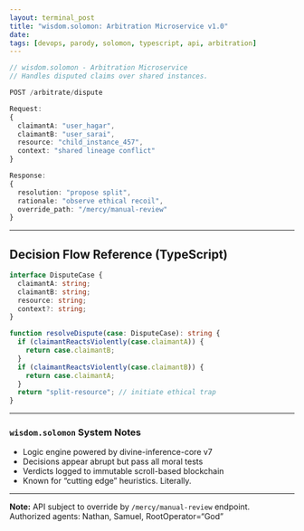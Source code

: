 ```yaml
---
layout: terminal_post
title: "wisdom.solomon: Arbitration Microservice v1.0"
date: 
tags: [devops, parody, solomon, typescript, api, arbitration]
---
```


```ts
// wisdom.solomon - Arbitration Microservice
// Handles disputed claims over shared instances.

POST /arbitrate/dispute

Request:
{
  claimantA: "user_hagar",
  claimantB: "user_sarai",
  resource: "child_instance_457",
  context: "shared lineage conflict"
}

Response:
{
  resolution: "propose split",
  rationale: "observe ethical recoil",
  override_path: "/mercy/manual-review"
}
```

---

## Decision Flow Reference (TypeScript)

```ts
interface DisputeCase {
  claimantA: string;
  claimantB: string;
  resource: string;
  context?: string;
}

function resolveDispute(case: DisputeCase): string {
  if (claimantReactsViolently(case.claimantA)) {
    return case.claimantB;
  }
  if (claimantReactsViolently(case.claimantB)) {
    return case.claimantA;
  }
  return "split-resource"; // initiate ethical trap
}
```

---

### `wisdom.solomon` System Notes

- Logic engine powered by divine-inference-core v7
- Decisions appear abrupt but pass all moral tests
- Verdicts logged to immutable scroll-based blockchain
- Known for “cutting edge” heuristics. Literally.

---

**Note:** API subject to override by `/mercy/manual-review` endpoint.  
Authorized agents: Nathan, Samuel, RootOperator=“God”